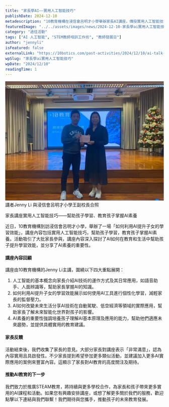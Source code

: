 ```yaml
---
title: "家長學AI——實用人工智能技巧"
publishDate: 2024-12-10
metadescription: "10教育機構在浸信會呂明才小學舉辦家長AI講座，傳授實用人工智能技巧，幫助家長了解AI如何提升子女學習效能，培養孩子AI素養與未來競爭力。"
featuredImage: "../../assets/images/news/2024-12-10-家長學ai實用人工智能技巧/image1.jpeg"
category: "過往活動"
tags: ["AI 人工智能", "STEM教師培訓工作坊", "教師發展日"]
author: "jennyli"
isFeatured: false
externalLink: "https://10botics.com/past-activities/2024/12/10/ai-talk-blmcps/"
wpSlug: "家長學ai實用人工智能技巧"
wpDate: "2024/12/10"
readingTime: 1
---
```


![](../../assets/images/news/2024-12-10-家長學ai實用人工智能技巧/image2.jpeg)講者Jenny Li 與浸信會呂明才小學王副校長合照

家長講座實用人工智能技巧——幫助孩子學習、教育孩子掌握AI素養

近日，10教育機構到訪浸信會呂明才小學，舉辦了一場「如何利用AI提升子女的學習效能」，講座內容包括實用人工智能技巧，幫助孩子學習，教育孩子掌握AI素養。活動吸引了大批家長參與，講座內容深入探討了AI如何在教育和生活中幫助孩子提升學習效能，並分享了AI素養的重要性。

#### 講座內容回顧

講座由10教育機構的Jenny Li主講，圍繞以下四大重點展開：

1. 人工智能的基本概念向家長介紹AI技術的運作方式及其日常應用，如語音助手、人面辨識等，幫助家長掌握AI的知識。
2. 如何利用AI提升子女的學習效能展示如何使用AI工具進行個性化學習，減輕家長的監督壓力。
3. AI如何改變未來生活分享AI技術在自動駕駛、低空經濟等領域的實際應用，幫助家長了解未來智能化世界對孩子的影響。
4. AI素養的重要性強調培養孩子理解AI基本原理及應用的能力，幫助他們適應未來趨勢，並提供具體實用的教育建議。

#### 家長反饋

活動結束後，我們收集了家長的意見。大部分家長對講座表示「非常滿意」，認為內容實用且具啟發性。不少家長提到希望參加更多類似活動，並建議加入更多AI實際應用的案例來豐富內容。這顯示了家長對AI教育的高度關注及期待。

#### 推動AI教育的下一步

我們致力於推廣STEAM教育，將持續與更多學校合作，為家長和孩子帶來更多實用的AI課程和活動。如果您有興趣安排講座，或想了解更多關於我們的服務，歡迎點擊以下連結與我們聯繫！我們期待與您攜手，推動孩子的未來教育發展。